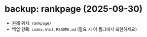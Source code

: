 # backup: rankpage (2025-09-30)

- 원래 위치: `rankpage/`
- 백업 항목: `index.html`, `README.md` (필요 시 이 폴더에서 복원하세요)
